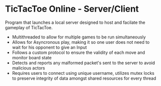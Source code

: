 
# TicTacToe Online - Server/Client 
Program that launches a local server designed to host and facilate the gameplay of TicTacToe.

- Multithreaded to allow  for multiple games to be run simultaneously
- Allows for Asyncronous play, making it so one user does not need to wait  for his opponent to give an Input
- Follows a custom protocol to ensure the validity of each move and monitor board state
- Detects and reports any malformed packet's sent to the server to avoid malicious actors
- Requires users to connect using unique username, utilizes mutex locks to preserve integrity of data amongst shared resources for every thread


